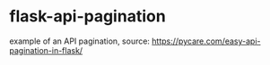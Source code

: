 # flask-api-pagination
example of an API pagination, source: https://pycare.com/easy-api-pagination-in-flask/
